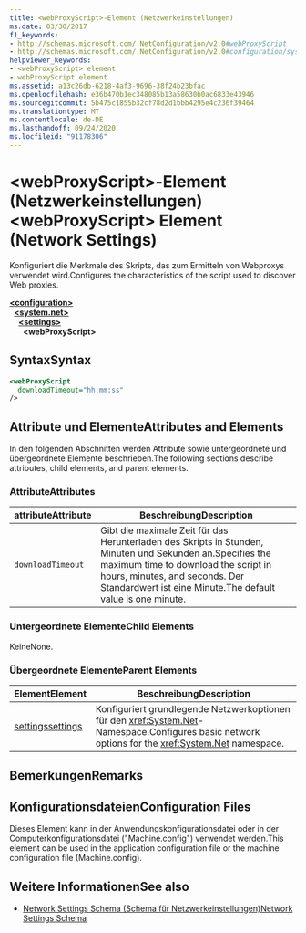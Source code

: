 ```yaml
---
title: <webProxyScript>-Element (Netzwerkeinstellungen)
ms.date: 03/30/2017
f1_keywords:
- http://schemas.microsoft.com/.NetConfiguration/v2.0#webProxyScript
- http://schemas.microsoft.com/.NetConfiguration/v2.0#configuration/system.net/settings/webProxyScript
helpviewer_keywords:
- <webProxyScript> element
- webProxyScript element
ms.assetid: a13c26db-6218-4af3-9696-38f24b23bfac
ms.openlocfilehash: e36b470b1ec348085b13a58630b0ac6833e43946
ms.sourcegitcommit: 5b475c1855b32cf78d2d1bbb4295e4c236f39464
ms.translationtype: MT
ms.contentlocale: de-DE
ms.lasthandoff: 09/24/2020
ms.locfileid: "91178306"
---
```

# <a name="webproxyscript-element-network-settings"></a><span data-ttu-id="2e6d9-102">\<webProxyScript>-Element (Netzwerkeinstellungen)</span><span class="sxs-lookup"><span data-stu-id="2e6d9-102">\<webProxyScript> Element (Network Settings)</span></span>

<span data-ttu-id="2e6d9-103">Konfiguriert die Merkmale des Skripts, das zum Ermitteln von Webproxys verwendet wird.</span><span class="sxs-lookup"><span data-stu-id="2e6d9-103">Configures the characteristics of the script used to discover Web proxies.</span></span>  

[**\<configuration>**](../configuration-element.md)\
&nbsp;&nbsp;[**\<system.net>**](system-net-element-network-settings.md)\
&nbsp;&nbsp;&nbsp;&nbsp;[**\<settings>**](settings-element-network-settings.md)\
&nbsp;&nbsp;&nbsp;&nbsp;&nbsp;&nbsp;**\<webProxyScript>**

## <a name="syntax"></a><span data-ttu-id="2e6d9-104">Syntax</span><span class="sxs-lookup"><span data-stu-id="2e6d9-104">Syntax</span></span>  
  
```xml  
<webProxyScript  
  downloadTimeout="hh:mm:ss"  
/>  
```  
  
## <a name="attributes-and-elements"></a><span data-ttu-id="2e6d9-105">Attribute und Elemente</span><span class="sxs-lookup"><span data-stu-id="2e6d9-105">Attributes and Elements</span></span>  

 <span data-ttu-id="2e6d9-106">In den folgenden Abschnitten werden Attribute sowie untergeordnete und übergeordnete Elemente beschrieben.</span><span class="sxs-lookup"><span data-stu-id="2e6d9-106">The following sections describe attributes, child elements, and parent elements.</span></span>  
  
### <a name="attributes"></a><span data-ttu-id="2e6d9-107">Attribute</span><span class="sxs-lookup"><span data-stu-id="2e6d9-107">Attributes</span></span>  
  
|<span data-ttu-id="2e6d9-108">attribute</span><span class="sxs-lookup"><span data-stu-id="2e6d9-108">Attribute</span></span>|<span data-ttu-id="2e6d9-109">Beschreibung</span><span class="sxs-lookup"><span data-stu-id="2e6d9-109">Description</span></span>|  
|---------------|-----------------|  
|`downloadTimeout`|<span data-ttu-id="2e6d9-110">Gibt die maximale Zeit für das Herunterladen des Skripts in Stunden, Minuten und Sekunden an.</span><span class="sxs-lookup"><span data-stu-id="2e6d9-110">Specifies the maximum time to download the script in hours, minutes, and seconds.</span></span> <span data-ttu-id="2e6d9-111">Der Standardwert ist eine Minute.</span><span class="sxs-lookup"><span data-stu-id="2e6d9-111">The default value is one minute.</span></span>|  
  
### <a name="child-elements"></a><span data-ttu-id="2e6d9-112">Untergeordnete Elemente</span><span class="sxs-lookup"><span data-stu-id="2e6d9-112">Child Elements</span></span>  

 <span data-ttu-id="2e6d9-113">Keine</span><span class="sxs-lookup"><span data-stu-id="2e6d9-113">None.</span></span>  
  
### <a name="parent-elements"></a><span data-ttu-id="2e6d9-114">Übergeordnete Elemente</span><span class="sxs-lookup"><span data-stu-id="2e6d9-114">Parent Elements</span></span>  
  
|<span data-ttu-id="2e6d9-115">Element</span><span class="sxs-lookup"><span data-stu-id="2e6d9-115">Element</span></span>|<span data-ttu-id="2e6d9-116">Beschreibung</span><span class="sxs-lookup"><span data-stu-id="2e6d9-116">Description</span></span>|  
|-------------|-----------------|  
|[<span data-ttu-id="2e6d9-117">settings</span><span class="sxs-lookup"><span data-stu-id="2e6d9-117">settings</span></span>](settings-element-network-settings.md)|<span data-ttu-id="2e6d9-118">Konfiguriert grundlegende Netzwerkoptionen für den <xref:System.Net>-Namespace.</span><span class="sxs-lookup"><span data-stu-id="2e6d9-118">Configures basic network options for the <xref:System.Net> namespace.</span></span>|  
  
## <a name="remarks"></a><span data-ttu-id="2e6d9-119">Bemerkungen</span><span class="sxs-lookup"><span data-stu-id="2e6d9-119">Remarks</span></span>  
  
## <a name="configuration-files"></a><span data-ttu-id="2e6d9-120">Konfigurationsdateien</span><span class="sxs-lookup"><span data-stu-id="2e6d9-120">Configuration Files</span></span>  

 <span data-ttu-id="2e6d9-121">Dieses Element kann in der Anwendungskonfigurationsdatei oder in der Computerkonfigurationsdatei ("Machine.config") verwendet werden.</span><span class="sxs-lookup"><span data-stu-id="2e6d9-121">This element can be used in the application configuration file or the machine configuration file (Machine.config).</span></span>  
  
## <a name="see-also"></a><span data-ttu-id="2e6d9-122">Weitere Informationen</span><span class="sxs-lookup"><span data-stu-id="2e6d9-122">See also</span></span>

- [<span data-ttu-id="2e6d9-123">Network Settings Schema (Schema für Netzwerkeinstellungen)</span><span class="sxs-lookup"><span data-stu-id="2e6d9-123">Network Settings Schema</span></span>](index.md)
